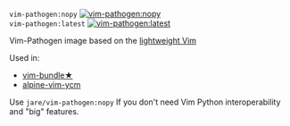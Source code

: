 `vim-pathogen:nopy` [![vim-pathogen:nopy](https://badge.imagelayers.io/jare/vim-pathogen:nopy.svg)](https://imagelayers.io/?images=jare/vim-pathogen:nopy 'vim-pathogen:nopy')  
`vim-pathogen:latest` [![vim-pathogen:latest](https://badge.imagelayers.io/jare/vim-pathogen:latest.svg)](https://imagelayers.io/?images=jare/vim-pathogen:latest 'vim-pathogen:latest')  


Vim-Pathogen image based on  the [lightweight Vim](https://registry.hub.docker.com/u/jare/alpine-vim/)

Used in:
- [vim-bundle★](https://registry.hub.docker.com/u/jare/vim-bundle/)
- [alpine-vim-ycm](https://registry.hub.docker.com/u/jare/alpine-vim-ycm/)


Use `jare/vim-pathogen:nopy` If you don't need Vim Python interoperability and "big" features.
